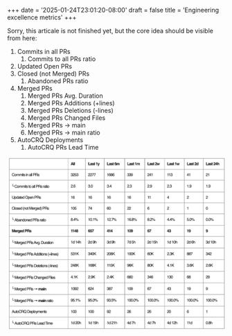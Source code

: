 +++
date = '2025-01-24T23:01:20-08:00'
draft = false
title = 'Engineering excellence metrics'
+++

<!--TODO:finish-->

Sorry, this articale is not finished yet, but the core idea should be visible from here:

1. Commits in all PRs
    1. Commits to all PRs ratio
2. Updated Open PRs
3. Closed (not Merged) PRs
    1. Abandoned PRs ratio
4. Merged PRs
    1. Merged PRs Avg. Duration
    2. Merged PRs Additions (+lines)
    3. Merged PRs Deletions (-lines)
    4. Merged PRs Changed Files
    5. Merged PRs → main
    6. Merged PRs → main ratio
5. AutoCRQ Deployments
    1. AutoCRQ PRs Lead Time

![Engineering Metrics](./engg_excellence_example.png)